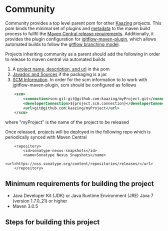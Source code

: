 Community
==========

Community provides a top level parent pom for other [Kaazing](http://kaazing.org) projects.  This pom binds the minimal set of plugins and [metadata](http://central.sonatype.org/pages/requirements.html#sufficient-metadata) to the maven build process to fullfil the [Maven Central release requirements](http://central.sonatype.org/pages/apache-maven.html). Additionally, it provides the plugin configuration for [jgitflow-maven-plugin](https://bitbucket.org/atlassian/jgit-flow/wiki/Home), which allows automated builds to follow the [gitflow branching model](http://nvie.com/posts/a-successful-git-branching-model/).

Projects inheriting community as a parent should add the following in order to release to maven central via automated builds

1. A [project name, description, and url](https://maven.apache.org/pom.html#What_is_the_POM) in the pom
2. [Javadoc and Sources](http://central.sonatype.org/pages/apache-maven.html#javadoc-and-sources-attachments) if the packaging is a jar.  
3. [SCM Information](http://central.sonatype.org/pages/requirements.html#scm-information).  In order for the scm information to to work with jgitflow-maven-plugin, scm should be configured as follows
```xml
    <scm>
        <connection>scm:git:git@github.com:kaazing/myProject.git</connection>
        <developerConnection>${project.scm.connection}</developerConnection>
        <url>git@github.com:kaazing/myProject</url>
    </scm>
```
where "myProject" is the name of the project to be released

Once released, projects will be deployed in the following repo which is periodically synced with Maven Central

```
    <repository>
        <id>sonatype-nexus-snapshots</id>
        <name>Sonatype Nexus Snapshots</name>
        <url>https://oss.sonatype.org/content/repositories/releases/</url>
    </repository>
```

Minimum requirements for building the project
---------
* Java Developer Kit (JDK) or Java Runtime Environment (JRE) Java 7 (version 1.7.0_21) or higher
* Maven 3.0.5

Steps for building this project
---------
